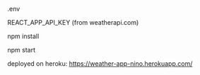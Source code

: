 .env

REACT_APP_API_KEY (from weatherapi.com)

npm install

npm start

deployed on heroku: https://weather-app-nino.herokuapp.com/
